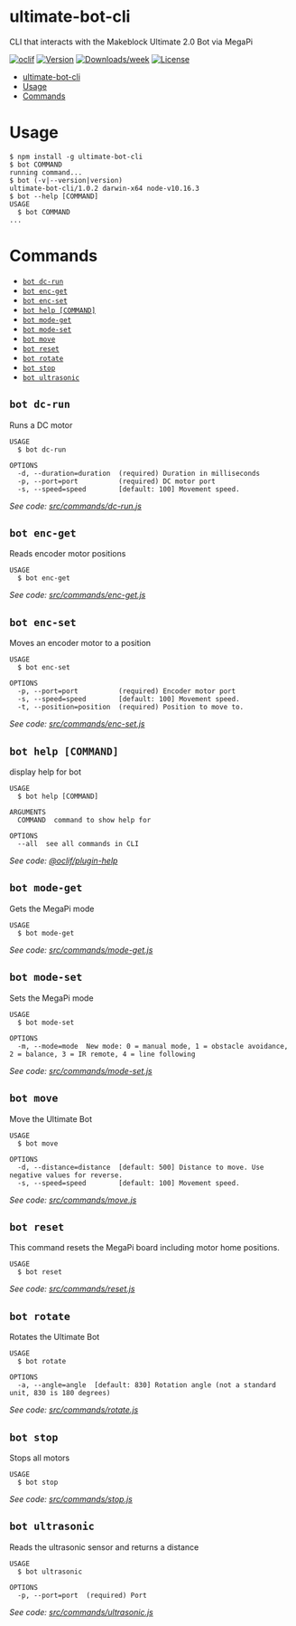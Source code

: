 # ultimate-bot-cli

CLI that interacts with the Makeblock Ultimate 2.0 Bot via MegaPi

[![oclif](https://img.shields.io/badge/cli-oclif-brightgreen.svg)](https://oclif.io)
[![Version](https://img.shields.io/npm/v/ultimate-bot-cli.svg)](https://npmjs.org/package/ultimate-bot-cli)
[![Downloads/week](https://img.shields.io/npm/dw/ultimate-bot-cli.svg)](https://npmjs.org/package/ultimate-bot-cli)
[![License](https://img.shields.io/npm/l/ultimate-bot-cli.svg)](https://github.com/pozil/ultimate-bot-cli/blob/master/package.json)

<!-- toc -->
* [ultimate-bot-cli](#ultimate-bot-cli)
* [Usage](#usage)
* [Commands](#commands)
<!-- tocstop -->

# Usage

<!-- usage -->
```sh-session
$ npm install -g ultimate-bot-cli
$ bot COMMAND
running command...
$ bot (-v|--version|version)
ultimate-bot-cli/1.0.2 darwin-x64 node-v10.16.3
$ bot --help [COMMAND]
USAGE
  $ bot COMMAND
...
```
<!-- usagestop -->

# Commands

<!-- commands -->
* [`bot dc-run`](#bot-dc-run)
* [`bot enc-get`](#bot-enc-get)
* [`bot enc-set`](#bot-enc-set)
* [`bot help [COMMAND]`](#bot-help-command)
* [`bot mode-get`](#bot-mode-get)
* [`bot mode-set`](#bot-mode-set)
* [`bot move`](#bot-move)
* [`bot reset`](#bot-reset)
* [`bot rotate`](#bot-rotate)
* [`bot stop`](#bot-stop)
* [`bot ultrasonic`](#bot-ultrasonic)

## `bot dc-run`

Runs a DC motor

```
USAGE
  $ bot dc-run

OPTIONS
  -d, --duration=duration  (required) Duration in milliseconds
  -p, --port=port          (required) DC motor port
  -s, --speed=speed        [default: 100] Movement speed.
```

_See code: [src/commands/dc-run.js](https://github.com/pozil/ultimate-bot-cli/blob/v1.0.2/src/commands/dc-run.js)_

## `bot enc-get`

Reads encoder motor positions

```
USAGE
  $ bot enc-get
```

_See code: [src/commands/enc-get.js](https://github.com/pozil/ultimate-bot-cli/blob/v1.0.2/src/commands/enc-get.js)_

## `bot enc-set`

Moves an encoder motor to a position

```
USAGE
  $ bot enc-set

OPTIONS
  -p, --port=port          (required) Encoder motor port
  -s, --speed=speed        [default: 100] Movement speed.
  -t, --position=position  (required) Position to move to.
```

_See code: [src/commands/enc-set.js](https://github.com/pozil/ultimate-bot-cli/blob/v1.0.2/src/commands/enc-set.js)_

## `bot help [COMMAND]`

display help for bot

```
USAGE
  $ bot help [COMMAND]

ARGUMENTS
  COMMAND  command to show help for

OPTIONS
  --all  see all commands in CLI
```

_See code: [@oclif/plugin-help](https://github.com/oclif/plugin-help/blob/v2.2.1/src/commands/help.ts)_

## `bot mode-get`

Gets the MegaPi mode

```
USAGE
  $ bot mode-get
```

_See code: [src/commands/mode-get.js](https://github.com/pozil/ultimate-bot-cli/blob/v1.0.2/src/commands/mode-get.js)_

## `bot mode-set`

Sets the MegaPi mode

```
USAGE
  $ bot mode-set

OPTIONS
  -m, --mode=mode  New mode: 0 = manual mode, 1 = obstacle avoidance, 2 = balance, 3 = IR remote, 4 = line following
```

_See code: [src/commands/mode-set.js](https://github.com/pozil/ultimate-bot-cli/blob/v1.0.2/src/commands/mode-set.js)_

## `bot move`

Move the Ultimate Bot

```
USAGE
  $ bot move

OPTIONS
  -d, --distance=distance  [default: 500] Distance to move. Use negative values for reverse.
  -s, --speed=speed        [default: 100] Movement speed.
```

_See code: [src/commands/move.js](https://github.com/pozil/ultimate-bot-cli/blob/v1.0.2/src/commands/move.js)_

## `bot reset`

This command resets the MegaPi board including motor home positions.

```
USAGE
  $ bot reset
```

_See code: [src/commands/reset.js](https://github.com/pozil/ultimate-bot-cli/blob/v1.0.2/src/commands/reset.js)_

## `bot rotate`

Rotates the Ultimate Bot

```
USAGE
  $ bot rotate

OPTIONS
  -a, --angle=angle  [default: 830] Rotation angle (not a standard unit, 830 is 180 degrees)
```

_See code: [src/commands/rotate.js](https://github.com/pozil/ultimate-bot-cli/blob/v1.0.2/src/commands/rotate.js)_

## `bot stop`

Stops all motors

```
USAGE
  $ bot stop
```

_See code: [src/commands/stop.js](https://github.com/pozil/ultimate-bot-cli/blob/v1.0.2/src/commands/stop.js)_

## `bot ultrasonic`

Reads the ultrasonic sensor and returns a distance

```
USAGE
  $ bot ultrasonic

OPTIONS
  -p, --port=port  (required) Port
```

_See code: [src/commands/ultrasonic.js](https://github.com/pozil/ultimate-bot-cli/blob/v1.0.2/src/commands/ultrasonic.js)_
<!-- commandsstop -->
